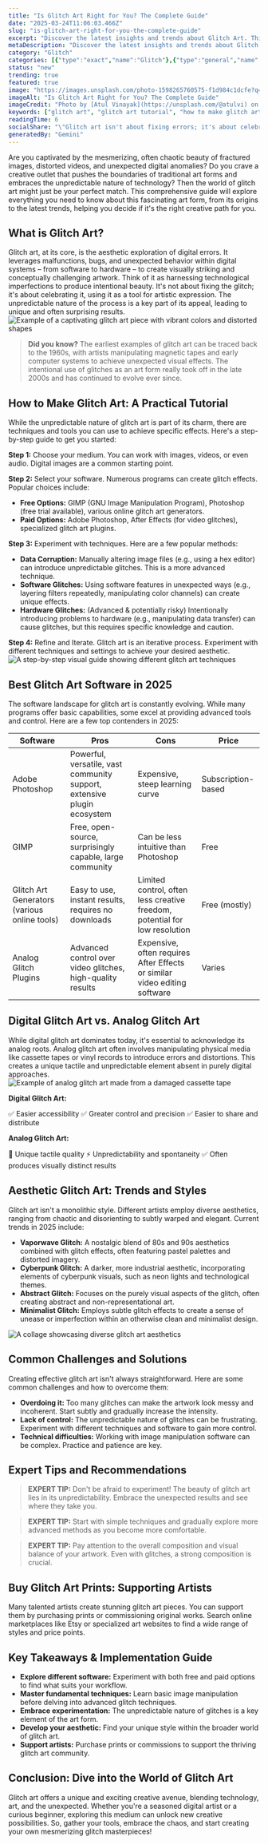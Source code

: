 ```yaml
---
title: "Is Glitch Art Right for You? The Complete Guide"
date: "2025-03-24T11:06:03.466Z"
slug: "is-glitch-art-right-for-you-the-complete-guide"
excerpt: "Discover the latest insights and trends about Glitch Art. This comprehensive guide covers everything you need to know about Glitch Art in 2025."
metaDescription: "Discover the latest insights and trends about Glitch Art. This comprehensive guide covers everything you need to know about Glitch Art in 2025."
category: "Glitch"
categories: [{"type":"exact","name":"Glitch"},{"type":"general","name":"Digital Art"},{"type":"medium","name":"Software Aesthetics"},{"type":"specific","name":"Image Manipulation"},{"type":"niche","name":"Data Corruption"}]
status: "new"
trending: true
featured: true
image: "https://images.unsplash.com/photo-1598265760575-f1d984c1dcfe?q=85&w=1200&fit=max&fm=webp&auto=compress"
imageAlt: "Is Glitch Art Right for You? The Complete Guide"
imageCredit: "Photo by [Atul Vinayak](https://unsplash.com/@atulvi) on Unsplash"
keywords: ["glitch art", "glitch art tutorial", "how to make glitch art", "best glitch art software", "buy glitch art prints", "digital glitch art", "glitch art generator", "aesthetic glitch art", "glitch art effects", "what is glitch art"]
readingTime: 6
socialShare: "\"Glitch art isn't about fixing errors; it's about celebrating the unexpected beauty found in technological imperfections.  Embrace the chaos!\""
generatedBy: "Gemini"
---
```




Are you captivated by the mesmerizing, often chaotic beauty of fractured images, distorted videos, and unexpected digital anomalies?  Do you crave a creative outlet that pushes the boundaries of traditional art forms and embraces the unpredictable nature of technology? Then the world of glitch art might just be your perfect match. This comprehensive guide will explore everything you need to know about this fascinating art form, from its origins to the latest trends, helping you decide if it's the right creative path for you.

## What is Glitch Art?

Glitch art, at its core, is the aesthetic exploration of digital errors.  It leverages malfunctions, bugs, and unexpected behavior within digital systems – from software to hardware – to create visually striking and conceptually challenging artwork.  Think of it as harnessing technological imperfections to produce intentional beauty.  It's not about fixing the glitch; it's about celebrating it, using it as a tool for artistic expression.  The unpredictable nature of the process is a key part of its appeal, leading to unique and often surprising results.  ![Example of a captivating glitch art piece with vibrant colors and distorted shapes](https://images.unsplash.com/photo-1598029018509-3cceeec6faba?q=85&w=1200&fit=max&fm=webp&auto=compress)

> **Did you know?** The earliest examples of glitch art can be traced back to the 1960s, with artists manipulating magnetic tapes and early computer systems to achieve unexpected visual effects.  The intentional use of glitches as an art form really took off in the late 2000s and has continued to evolve ever since.

## How to Make Glitch Art: A Practical Tutorial

While the unpredictable nature of glitch art is part of its charm, there are techniques and tools you can use to achieve specific effects. Here's a step-by-step guide to get you started:

**Step 1:** Choose your medium.  You can work with images, videos, or even audio.  Digital images are a common starting point.

**Step 2:** Select your software.  Numerous programs can create glitch effects. Popular choices include:

* **Free Options:** GIMP (GNU Image Manipulation Program), Photoshop (free trial available), various online glitch art generators.
* **Paid Options:** Adobe Photoshop, After Effects (for video glitches), specialized glitch art plugins.

**Step 3:**  Experiment with techniques.  Here are a few popular methods:

* **Data Corruption:**  Manually altering image files (e.g., using a hex editor) can introduce unpredictable glitches.  This is a more advanced technique.
* **Software Glitches:**  Using software features in unexpected ways (e.g., layering filters repeatedly, manipulating color channels) can create unique effects.
* **Hardware Glitches:**  (Advanced & potentially risky)  Intentionally introducing problems to hardware (e.g., manipulating data transfer) can cause glitches, but this requires specific knowledge and caution.

**Step 4:** Refine and Iterate. Glitch art is an iterative process. Experiment with different techniques and settings to achieve your desired aesthetic. ![A step-by-step visual guide showing different glitch art techniques](https://images.unsplash.com/photo-1609075833903-7de82d17fdf9?q=85&w=1200&fit=max&fm=webp&auto=compress)

## Best Glitch Art Software in 2025

The software landscape for glitch art is constantly evolving.  While many programs offer basic capabilities, some excel at providing advanced tools and control.  Here are a few top contenders in 2025:

| Software           | Pros                                                              | Cons                                                                  | Price             |
|--------------------|----------------------------------------------------------------------|-----------------------------------------------------------------------|--------------------|
| Adobe Photoshop     | Powerful, versatile, vast community support, extensive plugin ecosystem | Expensive, steep learning curve                                         | Subscription-based |
| GIMP                | Free, open-source, surprisingly capable, large community             | Can be less intuitive than Photoshop                                 | Free               |
| Glitch Art Generators (various online tools) | Easy to use, instant results, requires no downloads | Limited control, often less creative freedom, potential for low resolution | Free (mostly)      |
| Analog Glitch Plugins | Advanced control over video glitches, high-quality results | Expensive, often requires After Effects or similar video editing software | Varies             |

## Digital Glitch Art vs. Analog Glitch Art

While digital glitch art dominates today, it's essential to acknowledge its analog roots.  Analog glitch art often involves manipulating physical media like cassette tapes or vinyl records to introduce errors and distortions. This creates a unique tactile and unpredictable element absent in purely digital approaches. ![Example of analog glitch art made from a damaged cassette tape](https://images.unsplash.com/photo-1598265760575-f1d984c1dcfe?q=85&w=1200&fit=max&fm=webp&auto=compress)

**Digital Glitch Art:**

✅ Easier accessibility
✅ Greater control and precision
✅ Easier to share and distribute

**Analog Glitch Art:**

🔑 Unique tactile quality
⚡ Unpredictability and spontaneity
✅ Often produces visually distinct results

## Aesthetic Glitch Art: Trends and Styles

Glitch art isn't a monolithic style.  Different artists employ diverse aesthetics, ranging from chaotic and disorienting to subtly warped and elegant.  Current trends in 2025 include:

* **Vaporwave Glitch:** A nostalgic blend of 80s and 90s aesthetics combined with glitch effects, often featuring pastel palettes and distorted imagery.
* **Cyberpunk Glitch:**  A darker, more industrial aesthetic, incorporating elements of cyberpunk visuals, such as neon lights and technological themes.
* **Abstract Glitch:** Focuses on the purely visual aspects of the glitch, often creating abstract and non-representational art.
* **Minimalist Glitch:**  Employs subtle glitch effects to create a sense of unease or imperfection within an otherwise clean and minimalist design.

![A collage showcasing diverse glitch art aesthetics](https://images.unsplash.com/photo-1610337673044-720471f83677?q=85&w=1200&fit=max&fm=webp&auto=compress)

## Common Challenges and Solutions

Creating effective glitch art isn't always straightforward.  Here are some common challenges and how to overcome them:

* **Overdoing it:**  Too many glitches can make the artwork look messy and incoherent.  Start subtly and gradually increase the intensity.
* **Lack of control:** The unpredictable nature of glitches can be frustrating.  Experiment with different techniques and software to gain more control.
* **Technical difficulties:**  Working with image manipulation software can be complex.  Practice and patience are key.

## Expert Tips and Recommendations

> **EXPERT TIP:** Don't be afraid to experiment!  The beauty of glitch art lies in its unpredictability.  Embrace the unexpected results and see where they take you.

> **EXPERT TIP:**  Start with simple techniques and gradually explore more advanced methods as you become more comfortable.

> **EXPERT TIP:**  Pay attention to the overall composition and visual balance of your artwork.  Even with glitches, a strong composition is crucial.

## Buy Glitch Art Prints: Supporting Artists

Many talented artists create stunning glitch art pieces. You can support them by purchasing prints or commissioning original works.  Search online marketplaces like Etsy or specialized art websites to find a wide range of styles and price points.

## Key Takeaways & Implementation Guide

* **Explore different software:** Experiment with both free and paid options to find what suits your workflow.
* **Master fundamental techniques:**  Learn basic image manipulation before delving into advanced glitch techniques.
* **Embrace experimentation:**  The unpredictable nature of glitches is a key element of the art form.
* **Develop your aesthetic:**  Find your unique style within the broader world of glitch art.
* **Support artists:**  Purchase prints or commissions to support the thriving glitch art community.

## Conclusion: Dive into the World of Glitch Art

Glitch art offers a unique and exciting creative avenue, blending technology, art, and the unexpected. Whether you're a seasoned digital artist or a curious beginner, exploring this medium can unlock new creative possibilities.  So, gather your tools, embrace the chaos, and start creating your own mesmerizing glitch masterpieces!

